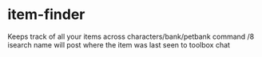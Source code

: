 # item-finder
Keeps track of all your items across characters/bank/petbank command /8 isearch name will post where the item was last seen to toolbox chat
